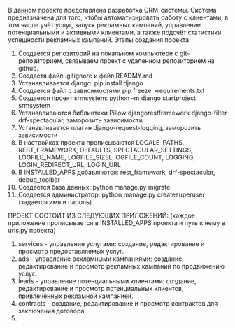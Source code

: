 В данном проекте представлена разработка CRM-системы.
Система предназначена для того, чтобы автоматизировать работу с клиентами, в том числе учёт услуг, 
запуск рекламных кампаний, управление потенциальными и активными клиентами, а также подсчёт статистики 
успешности рекламных кампаний.
Этапы создания проекта:
1. Создается репозиторий на локальном компьютере с git-репозиторием, связываем проект с удаленном репозиторием на github.
2. Создаетя файл .gitignore и файл READMY.md
3. Устанавливается django: pip install django
4. Создается файл с зависимостями pip freeze >requirements.txt
5. Создается проект srmsystem: python -m django startproject srmsystem
6. Устанавливаются библиотеки Pillow djangorestframework django-filter drf-spectacular, заморозить зависимости
7. Устанавливается плагин django-request-logging, заморозить зависимости
8. В настройках проекта прописываются LOCALE_PATHS, REST_FRAMEWORK, DEFAULTS, SPECTACULAR_SETTINGS, LOGFILE_NAME, LOGFILE_SIZEL, OGFILE_COUNT, LOGGING, LOGIN_REDIRECT_URL, LOGIN_URL
9. В INSTALLED_APPS добавляются: rest_framework, drf-spectacular, debug_toolbar
10. Создается база данных: python manage.py migrate
11. Создается администратор: python manage.py createsuperuser (задается имя и пароль)

ПРОЕКТ СОСТОИТ ИЗ СЛЕДУЮЩИХ ПРИЛОЖЕНИЙ:
(каждое приложение прописывается в INSTALLED_APPS проекта и путь к нему в urls.py проекта)

1. services - управление услугами: создание, редактирование и просмотр предоставляемых услуг. 
2. ads - управление рекламными кампаниями: создание, редактирование и просмотр рекламных кампаний по продвижению услуг. 
3. leads - управление потенциальными клиентами: создание, редактирование и просмотр потенциальных клиентов, привлечённых рекламной кампанией.
4. contracts - создание, редактирование и просмотр контрактов для заключения договора.
5. 